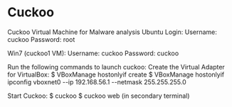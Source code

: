 # Cuckoo
Cuckoo Virtual Machine for Malware analysis
Ubuntu Login:
	Username: cuckoo
	Password: root

Win7 (cuckoo1 VM):
	Username: cuckoo
	Password: cuckoo

Run the following commands to launch cuckoo:
  Create the Virtual Adapter for VirtualBox:
	    $ VBoxManage hostonlyif create
	    $ VBoxManage hostonlyif ipconfig vboxnet0 --ip 192.168.56.1 --netmask 255.255.255.0
    
  Start Cuckoo:
	    $ cuckoo
	    $ cuckoo web (in secondary terminal)
